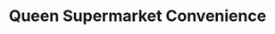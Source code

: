 ---
title: "Queen Supermarket Convenience"
url: /toronto/queen-supermarket-convenience/
shop: Lebensmittel
---